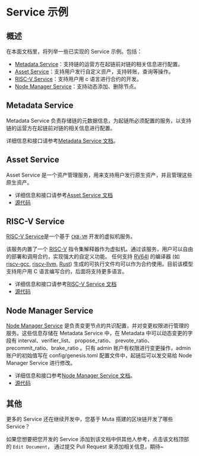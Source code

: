 # Service 示例

## 概述

在本面文档里，将列举一些已实现的 Service 示例。包括：

* [Metadata Service](https://github.com/nervosnetwork/muta/tree/master/built-in-services/metadata)：支持链的运营方在起链前对链的相关信息进行配置。
* [Asset Service](https://github.com/nervosnetwork/muta/tree/master/built-in-services/asset)：支持用户发行自定义资产，支持转账，查询等操作。
* [RISC-V Service](https://github.com/HuobiGroup/huobi-chain/tree/master/services/riscv)：支持用户用 c 语言进行合约的开发。
* [Node Manager Service](https://github.com/HuobiGroup/huobi-chain/tree/master/services/node_manager)：支持动态添加、删除节点。

## Metadata Service

Metadata Service 负责存储链的元数据信息，为起链所必须配置的服务，以支持链的运营方在起链前对链的相关信息进行配置。

详细信息和接口请参考[Metadata Service 文档](./built_in_service)。

## Asset Service

Asset Service 是一个资产管理服务，用来支持用户发行原生资产，并且管理这些原生资产。

* 详细信息和接口请参考[Asset Service 文档](./built_in_service)
* [源代码](https://github.com/nervosnetwork/muta/tree/master/built-in-services/asset)

## RISC-V Service

[RISC-V Service](https://huobigroup.github.io/huobi-chain/#/riscv_service)是一个基于 [`CKB-VM`](https://github.com/nervosnetwork/ckb-vm) 开发的虚拟机服务。

该服务内置了一个 [RISC-V](https://riscv.org/) 指令集解释器作为虚拟机。通过该服务，用户可以自由的部署和调用合约，实现强大的自定义功能。
任何支持 [RV64I]((https://riscv.org/specifications/)) 的编译器 (如 [riscv-gcc](https://github.com/riscv/riscv-gcc), [riscv-llvm](https://github.com/lowRISC/riscv-llvm), [Rust](https://github.com/rust-embedded/wg/issues/218)) 生成的可执行文件均可以作为合约使用。目前该模型支持用户用 C 语言编写合约，后面将支持更多语言。

* 详细信息和接口请参考[RISC-V Service 文档](https://huobigroup.github.io/huobi-chain/#/riscv_service)
* [源代码](https://github.com/HuobiGroup/huobi-chain/tree/master/services/riscv)

## Node Manager Service

[Node Manager Service](https://huobigroup.github.io/huobi-chain/#/node_manager_service) 是负责变更节点的共识配置，并对变更权限进行管理的服务。这些信息存储在 Metadata Service 中，在 Metadata 中可以动态变更的字段有 interval、verifier_list、 propose_ratio、 prevote_ratio、precommit_ratio、brake_ratio 。只有 admin 账户有权限进行变更操作，admin 账户的初始值写在 config/genesis.toml 配置文件中，起链后可以发交易给 Node Manager Service 进行修改。

* 详细信息和接口参考[Node Manager Service 文档](https://huobigroup.github.io/huobi-chain/#/node_manager_service)。
* [源代码](https://github.com/HuobiGroup/huobi-chain/tree/master/services/node_manager)

## 其他

更多的 Service 还在继续开发中，您基于 Muta 搭建的区块链开发了哪些 Service？

如果您想要把您开发的 Service 添加到该文档中供其他人参考，点击该文档顶部的 `Edit Document`， 通过提交 Pull Request 来添加相关信息，期待~